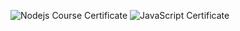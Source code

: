 ![Nodejs Course Certificate](https://github.com/khairnarbhagyashree/khairnarbhagyashree/assets/126438529/61eb4ac2-2096-48f4-8172-2b8c9247fbd4)
![JavaScript Certificate](https://github.com/khairnarbhagyashree/khairnarbhagyashree/assets/126438529/a7610975-c3e7-401a-a747-8d2b3120cd38)
